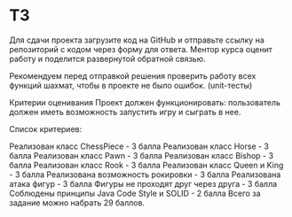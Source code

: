 # ТЗ
Для сдачи проекта загрузите код на GitHub и отправьте ссылку на репозиторий с кодом через форму для ответа. Ментор курса оценит работу и поделится развернутой обратной связью.

Рекомендуем перед отправкой решения проверить работу всех функций шахмат, чтобы в проекте не было ошибок. (unit-тесты)

Критерии оценивания
Проект должен функционировать: пользователь должен иметь возможность запустить игру и сыграть в нее.

Список критериев:

Реализован класс ChessPiece - 3 балла
Реализован класс Horse - 3 балла
Реализован класс Pawn - 3 балла
Реализован класс Bishop - 3 балла
Реализован класс Rook - 3 балла
Реализован класс Queen и King - 3 балла
Реализована возможность рокировки - 3 балла
Реализована атака фигур - 3 балла
Фигуры не проходят друг через друга - 3 балла
Соблюдены принципы Java Code Style и SOLID - 2 балла
Всего за задание можно набрать 29 баллов.